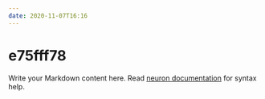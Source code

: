 ```yaml
---
date: 2020-11-07T16:16
---
```


# e75fff78

Write your Markdown content here. Read [neuron documentation](https://neuron.zettel.page/2011404.html) for syntax help.

